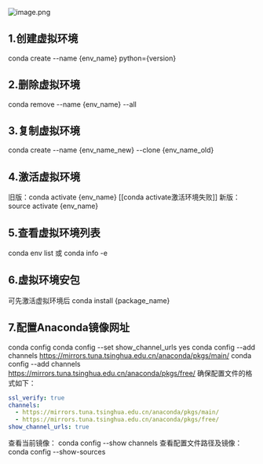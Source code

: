 ![image.png](https://saveattachment.oss-cn-shanghai.aliyuncs.com/saveImages/202405271035939.png)
## 1.创建虚拟环境
conda create --name {env_name} python={version}
## 2.删除虚拟环境
conda remove --name {env_name} --all
## 3.复制虚拟环境
conda create --name {env_name_new} --clone {env_name_old}
## 4.激活虚拟环境
旧版：conda activate {env_name} 
[[conda activate激活环境失败]]
新版：source activate {env_name}
## 5.查看虚拟环境列表
conda env list 或 conda info -e
## 6.虚拟环境安包
可先激活虚拟环境后
conda install {package_name}
## 7.配置Anaconda镜像网址
conda config
conda config --set show_channel_urls yes
conda config --add channels https://mirrors.tuna.tsinghua.edu.cn/anaconda/pkgs/main/
conda config --add channels https://mirrors.tuna.tsinghua.edu.cn/anaconda/pkgs/free/
确保配置文件的格式如下：
```yaml
ssl_verify: true
channels:
  - https://mirrors.tuna.tsinghua.edu.cn/anaconda/pkgs/main/
  - https://mirrors.tuna.tsinghua.edu.cn/anaconda/pkgs/free/
show_channel_urls: true
```
查看当前镜像：
conda config --show channels
查看配置文件路径及镜像：
conda config --show-sources
